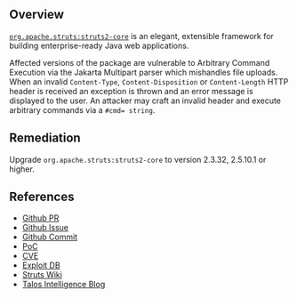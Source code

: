 ## Overview
[`org.apache.struts:struts2-core`](https://cwiki.apache.org/confluence/display/WW/Home) is an elegant, extensible framework for building enterprise-ready Java web applications.

Affected versions of the package are vulnerable to Arbitrary Command Execution via the Jakarta Multipart parser which mishandles file uploads. When an invalid `Content-Type`, `Content-Disposition` or `Content-Length` HTTP header is received an exception is thrown and an error message is displayed to the user. An attacker may craft an invalid header and execute arbitrary commands via a `#cmd= string`.

## Remediation
Upgrade `org.apache.struts:struts2-core` to version 2.3.32, 2.5.10.1 or higher.

## References
- [Github PR](https://github.com/rapid7/metasploit-framework/pull/8072)
- [Github Issue](https://github.com/rapid7/metasploit-framework/issues/8064)
- [Github Commit](https://github.com/rapid7/metasploit-framework/pull/8072/commits/fc0f63e77471baa40057effaaa8be0f205adc6b7)
- [PoC](https://github.com/tengzhangchao/Struts2_045-Poc)
- [CVE](https://cve.mitre.org/cgi-bin/cvename.cgi?name=CVE-2017-5638)
- [Exploit DB](https://www.exploit-db.com/exploits/41570/)
- [Struts Wiki](https://cwiki.apache.org/confluence/display/WW/S2-045)
- [Talos Intelligence Blog](http://blog.talosintelligence.com/2017/03/apache-0-day-exploited.html)
